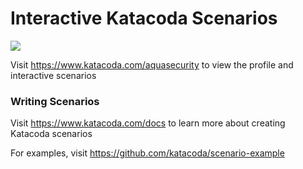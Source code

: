# Interactive Katacoda Scenarios

[![](http://shields.katacoda.com/katacoda/aquasecurity/count.svg)](https://www.katacoda.com/aquasecurity "Get your profile on Katacoda.com")

Visit https://www.katacoda.com/aquasecurity to view the profile and interactive scenarios

### Writing Scenarios
Visit https://www.katacoda.com/docs to learn more about creating Katacoda scenarios

For examples, visit https://github.com/katacoda/scenario-example
